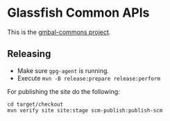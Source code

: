 # Glassfish Common APIs

This is the [gmbal-commons project](https://github.com/eclipse-ee4j/orb-gmbal-commons).
 
## Releasing

* Make sure `gpg-agent` is running.
* Execute `mvn -B release:prepare release:perform`

For publishing the site do the following:

```
cd target/checkout
mvn verify site site:stage scm-publish:publish-scm
```
